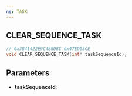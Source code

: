 ```yaml
---
ns: TASK
---
```

## CLEAR_SEQUENCE_TASK

```c
// 0x3841422E9C488D8C 0x47ED03CE
void CLEAR_SEQUENCE_TASK(int* taskSequenceId);
```

## Parameters
* **taskSequenceId**:
